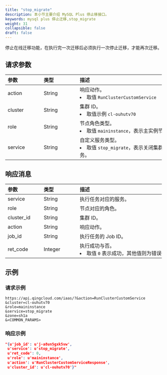 ```yaml
---
title: "stop_migrate"
description: 本小节主要介绍 MySQL Plus 停止移接口。 
keywords: mysql plus 停止迁移,stop_migrate
weight: 31
collapsible: false
draft: false
---
```


停止在线迁移功能，在执行完一次迁移后必须执行一次停止迁移，才能再次迁移。

## 请求参数

|<span style="display:inline-block;width:100px">参数</span> |<span style="display:inline-block;width:100px">类型</span>|<span style="display:inline-block;width:380px">描述</span>|<span style="display:inline-block;width:100px">是否必选</span>|
| :--- | :--- | :--- | :--- |
| action        | String | 响应动作。<li>取值 `RunClusterCustomService`  | Yes      |
| cluster        | String | 集群 ID。<li>取值示例 `cl-ouhutv70`  | Yes      |
| role           | String | 节点角色类型。 <li>取值 `maininstance`，表示主实例节点角色类型。 | Yes      |
| service        | String | 自定义服务类型。<li>取值 `stop_migrate`，表示关闭集群在线迁移服务。 | Yes      |

## 响应消息

|<span style="display:inline-block;width:100px">参数</span> |<span style="display:inline-block;width:100px">类型</span>|<span style="display:inline-block;width:380px">描述</span>|
| :--- | :--- | :--- | 
| service    | String  | 执行任务对应的服务。                           |
| role       | String  | 节点对应的角色。                               |
| cluster_id | String  | 集群 ID。                                      |
| action     | String  | 响应动作。                                     |
| job_id     | String  | 执行任务的 Job ID。                            |
| ret_code   | Integer | 执行成功与否。<li>取值 `0` 表示成功，其他值则为错误代码。 |

## 示例 

### 请求示例

```url
https://api.qingcloud.com/iaas/?&action=RunClusterCustomService
&cluster=cl-ouhutv70
&role=maininstance
&service=stop_migrate
&zone=sh1a
&<COMMON_PARAMS>
```

### 响应示例

```json
"{u'job_id': u'j-a8un5gxk5vw', 
 u'service': u'stop_migrate', 
 u'ret_code': 0, 
 u'role': u'maininstance', 
 u'action': u'RunClusterCustomServiceResponse', 
 u'cluster_id': u'cl-ouhutv70'}"
```
